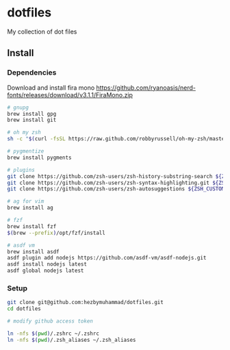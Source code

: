 # dotfiles
My collection of dot files

## Install

### Dependencies

Download and install fira mono https://github.com/ryanoasis/nerd-fonts/releases/download/v3.1.1/FiraMono.zip

```zsh
# gnupg
brew install gpg
brew install git

# oh my zsh
sh -c "$(curl -fsSL https://raw.github.com/robbyrussell/oh-my-zsh/master/tools/install.sh)"

# pygmentize
brew install pygments

# plugins
git clone https://github.com/zsh-users/zsh-history-substring-search ${ZSH_CUSTOM:-~/.oh-my-zsh/custom}/plugins/zsh-history-substring-search
git clone https://github.com/zsh-users/zsh-syntax-highlighting.git ${ZSH_CUSTOM:-~/.oh-my-zsh/custom}/plugins/zsh-syntax-highlighting
git clone https://github.com/zsh-users/zsh-autosuggestions ${ZSH_CUSTOM:-~/.oh-my-zsh/custom}/plugins/zsh-autosuggestions

# ag for vim
brew install ag

# fzf
brew install fzf
$(brew --prefix)/opt/fzf/install

# asdf vm
brew install asdf
asdf plugin add nodejs https://github.com/asdf-vm/asdf-nodejs.git
asdf install nodejs latest
asdf global nodejs latest
```

### Setup
```zsh
git clone git@github.com:hezbymuhammad/dotfiles.git
cd dotfiles

# modify github access token

ln -nfs $(pwd)/.zshrc ~/.zshrc
ln -nfs $(pwd)/.zsh_aliases ~/.zsh_aliases
```
